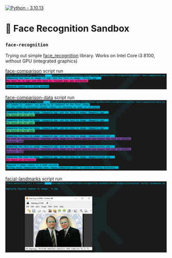 [![Python - 3.10.13](https://img.shields.io/badge/Python-3.10.13-f4d159)](https://www.python.org/downloads/release/python-31013/)

# 🐸 Face Recognition Sandbox

### `face-recognition`

Trying out simple [face_recognition](https://pypi.org/project/face-recognition/) library. Works on Intel Core i3 8100, without GPU (integrated graphics)

[face-comparison](face-recognition/face-comparison.py) script run <img width="1000" src="face-recognition/script-exec-examples/example-face-comparison.png"/>

[face-comparison-data](face-recognition/face-comparison-data.py) script run <img width="1000" src="face-recognition/script-exec-examples/example-face-comparison-data.png"/>

[facial-landmarks](face-recognition/facial-landmarks.py) script run <img width="1000" src="face-recognition/script-exec-examples/example-facial-landmarks.png"/>
